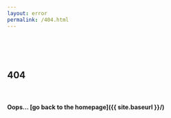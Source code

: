 ```yaml
---
layout: error
permalink: /404.html
---
```


<br>
<br>
<br>

## 404

<br>

#### Oops... [go back to the homepage]({{ site.baseurl }}/)
